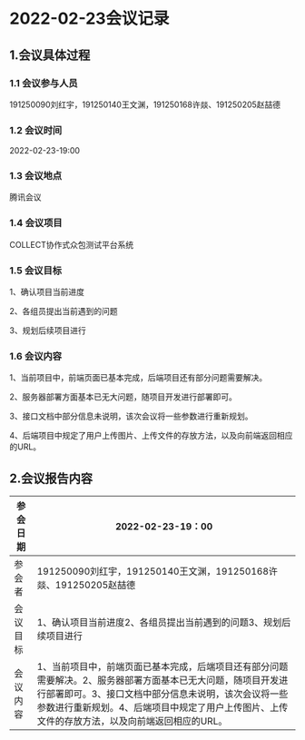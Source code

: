 # 2022-02-23会议记录

## 1.会议具体过程

### 1.1 会议参与人员

191250090刘红宇，191250140王文渊，191250168许燚、191250205赵喆德

### 1.2 会议时间

2022-02-23-19:00

### 1.3 会议地点

腾讯会议

### 1.4 会议项目

COLLECT协作式众包测试平台系统

### 1.5 会议目标

1、确认项目当前进度

2、各组员提出当前遇到的问题

3、规划后续项目进行

### 1.6 会议内容

1、当前项目中，前端页面已基本完成，后端项目还有部分问题需要解决。

2、服务器部署方面基本已无大问题，随项目开发进行部署即可。

3、接口文档中部分信息未说明，该次会议将一些参数进行重新规划。

4、后端项目中规定了用户上传图片、上传文件的存放方法，以及向前端返回相应的URL。

## 2.会议报告内容

| 参会日期 | 2022-02-23-19：00                                            |
| -------- | ------------------------------------------------------------ |
| 参会者   | 191250090刘红宇，191250140王文渊，191250168许燚、191250205赵喆德 |
| 会议目标 | 1、确认项目当前进度2、各组员提出当前遇到的问题3、规划后续项目进行 |
| 会议内容 | 1、当前项目中，前端页面已基本完成，后端项目还有部分问题需要解决。2、服务器部署方面基本已无大问题，随项目开发进行部署即可。3、接口文档中部分信息未说明，该次会议将一些参数进行重新规划。4、后端项目中规定了用户上传图片、上传文件的存放方法，以及向前端返回相应的URL。 |